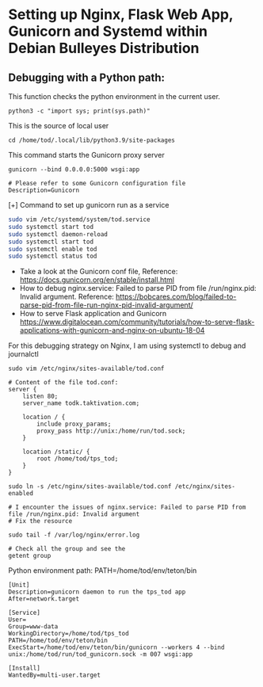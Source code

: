 # Setting up Nginx, Flask Web App, Gunicorn and Systemd within Debian Bulleyes Distribution

## Debugging with a Python path:

This function checks the python environment in the current user.

```
python3 -c "import sys; print(sys.path)"
```

This is the source of local user 
```
cd /home/tod/.local/lib/python3.9/site-packages
```

This command starts the Gunicorn proxy server
```
gunicorn --bind 0.0.0.0:5000 wsgi:app
```
```
# Please refer to some Gunicorn configuration file
Description=Gunicorn
```
[+] Command to set up gunicorn run as a service
``` bash
sudo vim /etc/systemd/system/tod.service
sudo systemctl start tod
sudo systemctl daemon-reload
sudo systemctl start tod
sudo systemctl enable tod
sudo systemctl status tod

```

- Take a look at the Gunicorn conf file, Reference: https://docs.gunicorn.org/en/stable/install.html
- How to debug nginx.service: Failed to parse PID from file /run/nginx.pid: Invalid argument.
Reference: https://bobcares.com/blog/failed-to-parse-pid-from-file-run-nginx-pid-invalid-argument/
- How to serve Flask application and Gunicorn
https://www.digitalocean.com/community/tutorials/how-to-serve-flask-applications-with-gunicorn-and-nginx-on-ubuntu-18-04

For this debugging strategy on Nginx, I am using systemctl to debug and journalctl
```
sudo vim /etc/nginx/sites-available/tod.conf

# Content of the file tod.conf:
server {
    listen 80;
    server_name todk.taktivation.com;

    location / {
        include proxy_params;
        proxy_pass http://unix:/home/run/tod.sock;
    }

    location /static/ {
        root /home/tod/tps_tod;
    }
}

sudo ln -s /etc/nginx/sites-available/tod.conf /etc/nginx/sites-enabled

# I encounter the issues of nginx.service: Failed to parse PID from file /run/nginx.pid: Invalid argument
# Fix the resource

sudo tail -f /var/log/nginx/error.log

# Check all the group and see the 
getent group
```

Python environment path: PATH=/home/tod/env/teton/bin
```
[Unit]
Description=gunicorn daemon to run the tps_tod app
After=network.target

[Service]
User=
Group=www-data
WorkingDirectory=/home/tod/tps_tod
PATH=/home/tod/env/teton/bin
ExecStart=/home/tod/env/teton/bin/gunicorn --workers 4 --bind unix:/home/tod/run/tod_gunicorn.sock -m 007 wsgi:app

[Install]
WantedBy=multi-user.target
```

